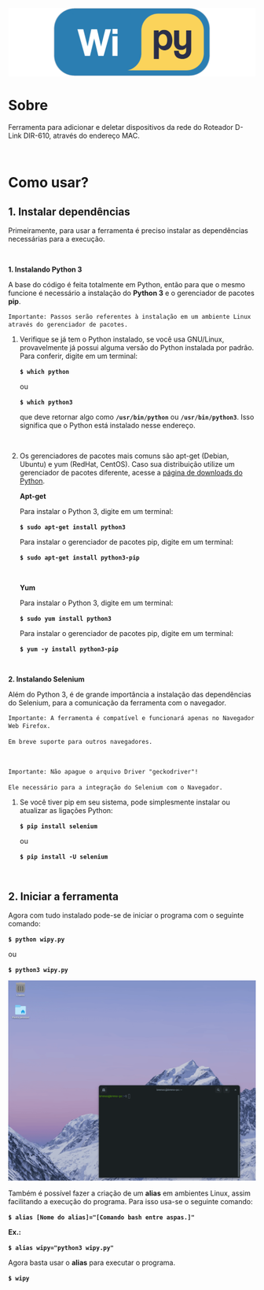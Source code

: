 ![](github/png/wipy-logo.png)

# **Sobre**

Ferramenta para adicionar e deletar dispositivos da rede do Roteador D-Link DIR-610, através do endereço MAC.

<br>

# **Como usar?**

## **1. Instalar dependências**

Primeiramente, para usar a ferramenta é preciso instalar as dependências necessárias para a execução.

<br>

**1. Instalando Python 3**

A base do código é feita totalmente em Python, então para que o mesmo funcione é necessário a instalação do **Python 3** e o gerenciador de pacotes **pip**.

    Importante: Passos serão referentes à instalação em um ambiente Linux através do gerenciador de pacotes.

1. Verifique se já tem o Python instalado, se você usa GNU/Linux, provavelmente já possui alguma versão do Python instalada por padrão. Para conferir, digite em um terminal:

    **```$ which python```**

    ou 

    **```$ which python3```**

    que deve retornar algo como **```/usr/bin/python```** ou **```/usr/bin/python3```**. Isso significa que o Python está instalado nesse endereço.

    <br>

2. Os gerenciadores de pacotes mais comuns são apt-get (Debian, Ubuntu) e yum (RedHat, CentOS). Caso sua distribuição utilize um gerenciador de pacotes diferente, acesse a [página de downloads do Python](https://www.python.org/downloads/).
   
   **Apt-get**

    Para instalar o Python 3, digite em um terminal:

    **```$ sudo apt-get install python3```**

    Para instalar o gerenciador de pacotes pip, digite em um terminal:

    **```$ sudo apt-get install python3-pip```**

    <br>

    **Yum**

    Para instalar o Python 3, digite em um terminal:

    **```$ sudo yum install python3```**

    Para instalar o gerenciador de pacotes pip, digite em um terminal:

    **```$ yum -y install python3-pip```**

<br>

**2. Instalando Selenium**

Além do Python 3, é de grande importância a instalação das dependências do Selenium, para a comunicação da ferramenta com o navegador.

    Importante: A ferramenta é compatível e funcionará apenas no Navegador Web Firefox.

    Em breve suporte para outros navegadores.

<br>

    Importante: Não apague o arquivo Driver "geckodriver"!

    Ele necessário para a integração do Selenium com o Navegador. 

1. Se você tiver pip em seu sistema, pode simplesmente instalar ou atualizar as ligações Python:

    **```$ pip install selenium```**

    ou

    **```$ pip install -U selenium```**

    
    <br>


## **2. Iniciar a ferramenta**

Agora com tudo instalado pode-se de iniciar o programa com o seguinte comando:

**```$ python wipy.py```**

ou

**```$ python3 wipy.py```**

![](github/gif/giphy.gif)

Também é possível fazer a criação de um **alias** em ambientes Linux, assim facilitando a execução do programa. Para isso usa-se o seguinte comando:

**```$ alias [Nome do alias]="[Comando bash entre aspas.]"```**

**Ex.:** 

**```$ alias wipy="python3 wipy.py"```**

Agora basta usar o **alias** para executar o programa.

**```$ wipy```**
